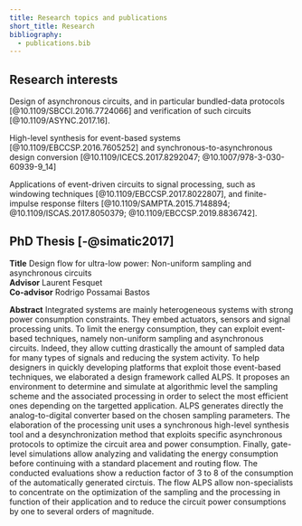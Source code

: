 ```yaml
---
title: Research topics and publications
short_title: Research
bibliography:
  - publications.bib
---
```


## Research interests

Design of asynchronous circuits, and in particular bundled-data protocols [@10.1109/SBCCI.2016.7724066] and verification of such circuits [@10.1109/ASYNC.2017.16].

High-level synthesis for event-based systems [@10.1109/EBCCSP.2016.7605252] and synchronous-to-asynchronous design conversion [@10.1109/ICECS.2017.8292047; @10.1007/978-3-030-60939-9_14]

Applications of event-driven circuits to signal processing, such as windowing techniques [@10.1109/EBCCSP.2017.8022807], and finite-impulse response filters [@10.1109/SAMPTA.2015.7148894; @10.1109/ISCAS.2017.8050379; @10.1109/EBCCSP.2019.8836742].

## PhD Thesis [-@simatic2017]

**Title** Design flow for ultra-low power: Non-uniform sampling and asynchronous circuits \
**Advisor** Laurent Fesquet \
**Co-advisor** Rodrigo Possamai Bastos

**Abstract**
Integrated systems are mainly heterogeneous systems with strong power consumption constraints. They embed actuators, sensors and signal processing units. To limit the energy consumption, they can exploit event-based techniques, namely non-uniform sampling and asynchronous circuits. Indeed, they allow cutting drastically the amount of sampled data for many types of signals and reducing the system activity. To help designers in quickly developing platforms that exploit those event-based techniques, we elaborated a design framework called ALPS. It proposes an environment to determine and simulate at algorithmic level the sampling scheme and the associated processing in order to select the most efficient ones depending on the targetted application. ALPS generates directly the analog-to-digital converter based on the chosen sampling parameters. The elaboration of the processing unit uses a synchronous high-level synthesis tool and a desynchronization method that exploits specific asynchronous protocols to optimize the circuit area and power consumption. Finally, gate-level simulations allow analyzing and validating the energy consumption before continuing with a standard placement and routing flow. The conducted evaluations show a reduction factor of 3 to 8 of the consumption of the automatically generated circtuis. The flow ALPS allow non-specialists to concentrate on the optimization of the sampling and the processing in function of their application and to reduce the circuit power consumptions by one to several orders of magnitude.
